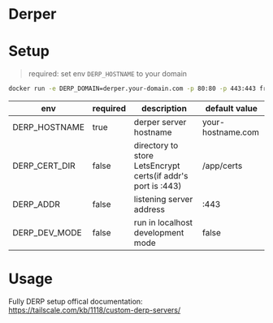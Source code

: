 # Derper

# Setup

> required: set env `DERP_HOSTNAME` to your domain

```bash
docker run -e DERP_DOMAIN=derper.your-domain.com -p 80:80 -p 443:443 fredliang/derper
```

| env           | required | description                                                  | default value     |
| ------------- | -------- | ------------------------------------------------------------ | ----------------- |
| DERP_HOSTNAME | true     | derper server hostname                                       | your-hostname.com |
| DERP_CERT_DIR | false    | directory to store LetsEncrypt certs(if addr's port is :443) | /app/certs        |
| DERP_ADDR     | false    | listening server address                                     | :443              |
| DERP_DEV_MODE | false    | run in localhost development mode                            | false             |

# Usage

Fully DERP setup offical documentation: https://tailscale.com/kb/1118/custom-derp-servers/
